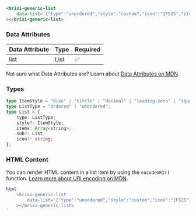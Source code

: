 ```html
<brixi-generic-list
    data-list='{"type":"unordered","style":"custom","icon":"1F525","items":["Item 1","Item 2","Item 3"]}'
></brixi-generic-list>
```

### Data Attributes

| Data Attribute | Type | Required |
| -------------- | ---- | -------- |
| list | List | ✅ |

Not sure what Data Attributes are? Learn about [Data Attributes on MDN](https://developer.mozilla.org/en-US/docs/Web/HTML/Global_attributes/data-*).

### Types

```typescript
type ItemStyle = "disc" | "circle" | "decimal" | "leading-zero" | "square" | "custom";
type ListType = "ordered" | "unordered";
type List = {
    type: ListType;
    style?: ItemStyle;
    items: Array<string>;
    sub?: List;
    icon?: string;
};
```

### HTML Content

You can render HTML content in a list item by using the `encodeURI()` function. [Learn more about URI encoding on MDN](https://developer.mozilla.org/en-US/docs/Web/JavaScript/Reference/Global_Objects/encodeURI).

```javascript
html`
    <brixi-generic-list
        data-list='{"type":"unordered","style":"custom","icon":"1F525","items":["${encodeURI('<svg xmlns="http://www.w3.org/2000/svg" class="icon icon-tabler icon-tabler-home-2" width="24" height="24" viewBox="0 0 24 24" stroke-width="2" stroke="currentColor" fill="none" stroke-linecap="round" stroke-linejoin="round"><path stroke="none" d="M0 0h24v24H0z" fill="none"></path><path d="M5 12l-2 0l9 -9l9 9l-2 0"></path><path d="M5 12v7a2 2 0 0 0 2 2h10a2 2 0 0 0 2 -2v-7"></path><path d="M10 12h4v4h-4z"></path></svg>')}"]}'
    ></brixi-generic-list>
`
```
